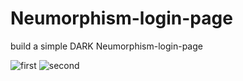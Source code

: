# Neumorphism-login-page
build a simple DARK Neumorphism-login-page

![first](https://user-images.githubusercontent.com/79241162/135937623-3e486bc3-562c-4b14-9954-fac98ca690d3.png)
![second](https://user-images.githubusercontent.com/79241162/135937631-68a23e29-bf67-4973-a2e1-bdf9adf99e34.png)

